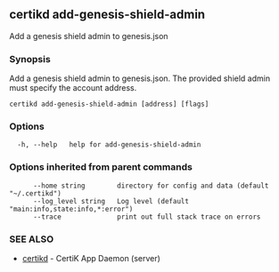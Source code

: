 ## certikd add-genesis-shield-admin

Add a genesis shield admin to genesis.json

### Synopsis

Add a genesis shield admin to genesis.json. The provided shield admin must specify the account address. 

```
certikd add-genesis-shield-admin [address] [flags]
```

### Options

```
  -h, --help   help for add-genesis-shield-admin
```

### Options inherited from parent commands

```
      --home string        directory for config and data (default "~/.certikd")
      --log_level string   Log level (default "main:info,state:info,*:error")
      --trace              print out full stack trace on errors
```

### SEE ALSO

* [certikd](certikd.md)	 - CertiK App Daemon (server)


